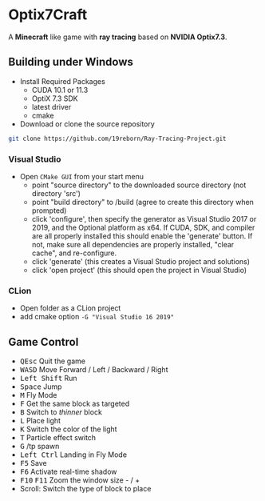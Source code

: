 # Optix7Craft
A **Minecraft** like game with **ray tracing** based on **NVIDIA Optix7.3**.
## Building under Windows

- Install Required Packages
	- CUDA 10.1 or 11.3
	- OptiX 7.3 SDK
	- latest driver
	- cmake
- Download or clone the source repository

```bash
git clone https://github.com/19reborn/Ray-Tracing-Project.git
```

### Visual Studio

- Open `CMake GUI` from your start menu
	- point "source directory" to the downloaded source directory (not directory 'src')
	- point "build directory" to <source directory>/build (agree to create this directory when prompted)
	- click 'configure', then specify the generator as Visual Studio 2017 or 2019, and the Optional platform as x64. If CUDA, SDK, and compiler are all properly installed this should enable the 'generate' button. If not, make sure all dependencies are properly installed, "clear cache", and re-configure.
	- click 'generate' (this creates a Visual Studio project and solutions)
	- click 'open project' (this should open the project in Visual Studio)

### CLion

- Open folder as a CLion project
- add cmake option `-G "Visual Studio 16 2019"`

## Game Control

- <kbd>Q</kbd><kbd>Esc</kbd> Quit the game
- <kbd>W</kbd><kbd>A</kbd><kbd>S</kbd><kbd>D</kbd> Move Forward / Left / Backward / Right
- <kbd>Left Shift</kbd> Run
- <kbd>Space</kbd> Jump
- <kbd>M</kbd> Fly Mode
- <kbd>F</kbd> Get the same block as targeted 
- <kbd>B</kbd> Switch to *thinner* block
- <kbd>L</kbd> Place light
- <kbd>K</kbd> Switch the color of the light
- <kbd>T</kbd> Particle effect switch
- <kbd>G</kbd> /tp spawn
- <kbd>Left Ctrl</kbd> Landing in Fly Mode
- <kbd>F5</kbd> Save
- <kbd>F6</kbd> Activate real-time shadow
- <kbd>F10</kbd> <kbd>F11</kbd> Zoom the window size - / +
- Scroll: Switch the type of block to place

